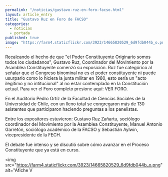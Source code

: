 ```yaml
---
permalink: "/noticias/gustavo-ruz-en-foro-facso.html"
layout: article_entry
title: "Gustavo Ruz en Foro de FACSO"
categories: 
  - noticias
  - portada
published: true
image: "https://farm4.staticflickr.com/3923/14665820529_6d9fdb044b_o.png"
---
```


Recalcando el hecho de que "el Poder Constituyente Originario somos todos los ciudadanos", Gustavo Ruz, Coordinador del Movimiento por la Asamblea Constituyente comenzó su exposición. 
Ruz fue categórico al señalar que el Congreso binominal no es el poder constituyente ni puede usurparlo como lo hiciera la junta militar en 1980, esto sería un "acto ilegítimo y no intitucional" al no estar contemplado en la Constitución actual.
Para ver el Foro completo presione aquí: VER FORO.

En el Auditorio Pedro Ortíz de la Facultad de Ciencias Sociales de la Universidad de Chile, con un lleno total se congregaron más de 130 asistentes que participaron haciendo preguntas a los panelistas. 

Entre los expositores estuvieron: Gustavo Ruz Zañartu, sociólogo coordinador del Movimiento por la Asamblea Constituyente, Manuel Antonio Garretón, sociólogo académico de la FACSO y Sebastián Aylwin, vicepresidente de la FECH.

El debate fue intenso y se discutió sobre cómo avanzar en el Proceso Constituyente que ya está en curso.

<img src="https://farm4.staticflickr.com/3923/14665820529_6d9fdb044b_o.png" alt="Afiche V
